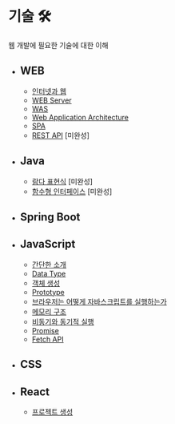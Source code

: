 # 기술 🛠
웹 개발에 필요한 기술에 대한 이해

* ## WEB
	* [인터넷과 웹](https://github.com/mingeun2154/skill/tree/main/web/internet-web#internet-and-web)
	* [WEB Server](https://github.com/mingeun2154/skill/tree/main/web/webServer#web-server)
	* [WAS](https://github.com/mingeun2154/skill/tree/main/web/webServer#wasweb-application-server)
	* [Web Application Architecture](https://github.com/mingeun2154/skill/tree/main/web/webapp-architecture#web-service-architecture)
	* [SPA](https://github.com/mingeun2154/skill/tree/main/web/spa#spa)
	* [REST API](https://github.com/mingeun2154/skill/tree/main/web/REST#rest-api) [미완성]
* ## Java      
	* [람다 표현식](https://github.com/mingeun2154/skill/tree/main/Java/lambda#lambda) [미완성]
	* [함수형 인터페이스](https://github.com/mingeun2154/skill/tree/main/functionalInterface#functional-interface) [미완성]
* ## Spring Boot      
* ## JavaScript      
	* [간단한 소개](https://github.com/mingeun2154/skill/tree/main/JS/whatIsJS#javascript)
	* [Data Type](https://github.com/mingeun2154/skill/tree/main/JS/basic#data-type-1)      
	* [객체 생성](https://github.com/mingeun2154/skill/tree/main/JS/object/#javascript-object)
	* [Prototype](https://github.com/mingeun2154/skill/tree/main/JS/object/#prototype)
	* [브라우저는 어떻게 자바스크립트를 실행하는가](https://github.com/mingeun2154/skill/tree/main/JS/howDoesItWork#runtime-1)      
	* [메모리 구조](https://github.com/mingeun2154/skill/tree/main/JS/memory#javascript%EC%9D%98-%EB%A9%94%EB%AA%A8%EB%A6%AC-%EA%B5%AC%EC%A1%B0)
	* [비동기와 동기적 실행](https://github.com/mingeun2154/skill/tree/main/JS/asynchronous#asynchronous--synchronous)
	* [Promise](https://github.com/mingeun2154/skill/tree/main/JS/promise#promise)
	* [Fetch API](https://github.com/mingeun2154/skill/tree/main/JS/fetch#fetch-api)
* ## CSS
* ## React      
	* [프로젝트 생성](https://github.com/mingeun2154/skill/tree/main/React/init#start-react-project)

